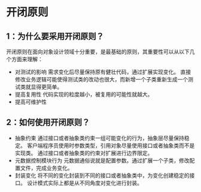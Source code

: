 # 开闭原则
## 1：为什么要采用开闭原则？
开闭原则在面向对象设计领域十分重要，是最基础的原则，其重要性可以从以下几个方面来理解：
- 对测试的影响
        需求变化后尽量保持原有健壮代码，通过扩展实现变化。
    直接修改业务逻辑可能使得测试类的改动也很大，而新增一个子类重新生成一个测试类就显得更简单。
- 提高复用性
        代码实现的粒度越小，被复用的可能性就越大。
- 提高可维护性

## 2：如何使用开闭原则？
- 抽象约束 
         通过接口或者抽象类约束一组可能变化的行为，抽象层尽量保持稳定。
    客户端程序员使用时参数类型，引用对象尽量使用接口或者抽象类而不是实现类。
    通过接口或者抽象类的约束对扩展进行边界限定。
- 元数据控制模块行为
        元数据通俗说就是配置参数。通过扩展一个子类，修改配置文件，完成业务变化。
- 封装变化
        将不同的变化封装到不同的接口或者抽象类中，为变化创建稳定的接口。
    设计模式实际上都是从不同角度对变化进行封装。